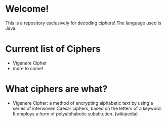 # Welcome!
This is a repository exclusively for decoding ciphers! The language used is Java.

# Current list of Ciphers
- Vigenere Cipher
- more to come!

# What ciphers are what?
- Vigenere Cipher: a method of encrypting alphabetic text by using a series of interwoven Caesar ciphers, based on the letters of a keyword. It employs a form of polyalphabetic substitution. (wikipedia)
